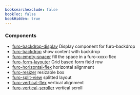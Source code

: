 ```yaml
---
booksearchexclude: false
bookToc: false
bookHidden: true
---
```


### Components

- [furo-backdrop-display](furo-backdrop-display.md) Display component for furo-backdrop
- [furo-backdrop](furo-backdrop.md) show content with backdrop
- [furo-empty-spacer](furo-empty-spacer.md) fill the space in a furo-xxxx-flex
- [furo-form-layouter](furo-form-layouter.md) Grid based form field row
- [furo-horizontal-flex](furo-horizontal-flex.md) horizontal alignment
- [furo-resizer](furo-resizer.md) resizable box
- [furo-split-view](furo-split-view.md) splitted layout
- [furo-vertical-flex](furo-vertical-flex.md) vertical alignment
- [furo-vertical-scroller](furo-vertical-scroller.md) vertical scroll
